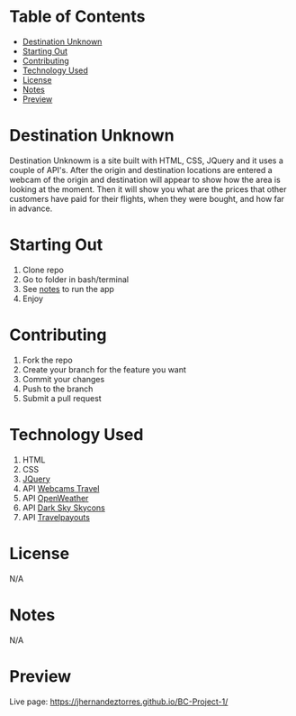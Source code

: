 # Table of Contents <!-- omit in toc -->
- [Destination Unknown](#destination-unknown)
- [Starting Out](#starting-out)
- [Contributing](#contributing)
- [Technology Used](#technology-used)
- [License](#license)
- [Notes](#notes)
- [Preview](#preview)
  
# Destination Unknown
Destination Unknowm is a site built with HTML, CSS, JQuery and it uses a couple of API's. After the origin and destination locations are entered a webcam of the origin and destination will appear to show how the area is looking at the moment. Then it will show you what are the prices that other customers have paid for their flights, when they were bought, and how far in advance. 


# Starting Out 
1. Clone repo
2. Go to folder in bash/terminal
3. See [notes](#notes) to run the app
4. Enjoy

# Contributing
1. Fork the repo
2. Create your branch for the feature you want
3. Commit your changes
4. Push to the branch
5. Submit a pull request
   
# Technology Used
1. HTML
2. CSS
3. [JQuery](https://code.jquery.com)
4. API [Webcams Travel](https://www.webcams.travel/api/)
5. API [OpenWeather](https://openweathermap.org/api)
6. API [Dark Sky Skycons](https://darksky.net/dev)
7. API [Travelpayouts](https://www.travelpayouts.com/)
   
# License
N/A

# Notes
N/A

# Preview
Live page: https://jhernandeztorres.github.io/BC-Project-1/

